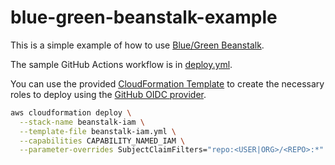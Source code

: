 # blue-green-beanstalk-example

This is a simple example of how to use [Blue/Green Beanstalk](https://github.com/tmshkr/blue-green-beanstalk).

The sample GitHub Actions workflow is in [deploy.yml](.github/workflows/deploy.yml).

You can use the provided [CloudFormation Template](./beanstalk-iam.yml) to create the necessary roles to deploy using the [GitHub OIDC provider](https://docs.github.com/en/actions/deployment/security-hardening-your-deployments/configuring-openid-connect-in-amazon-web-services).

```bash
aws cloudformation deploy \
  --stack-name beanstalk-iam \
  --template-file beanstalk-iam.yml \
  --capabilities CAPABILITY_NAMED_IAM \
  --parameter-overrides SubjectClaimFilters="repo:<USER|ORG>/<REPO>:*"
```
